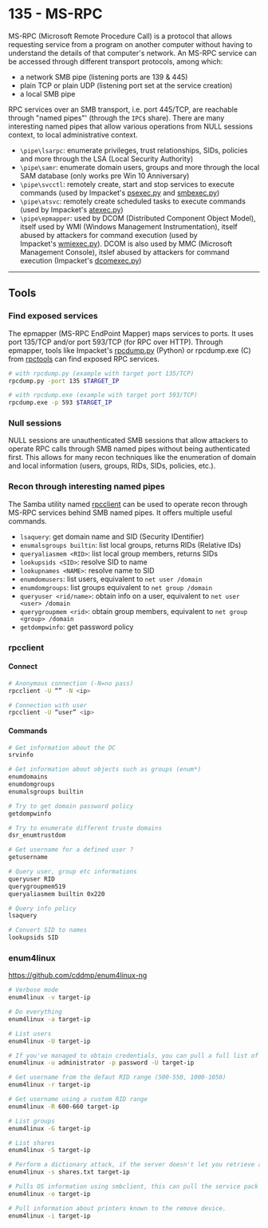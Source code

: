# 135 - MS-RPC
MS-RPC (Microsoft Remote Procedure Call) is a protocol that allows requesting service from a program on another computer without having to understand the details of that computer's network. An MS-RPC service can be accessed through different transport protocols, among which:

- a network SMB pipe (listening ports are 139 & 445)
- plain TCP or plain UDP (listening port set at the service creation)
- a local SMB pipe

RPC services over an SMB transport, i.e. port 445/TCP, are reachable through "named pipes"' (through the `IPC$` share). There are many interesting named pipes that allow various operations from NULL sessions context, to local administrative context.

- `\pipe\lsarpc`: enumerate privileges, trust relationships, SIDs, policies and more through the LSA (Local Security Authority)
- `\pipe\samr`: enumerate domain users, groups and more through the local SAM database (only works pre Win 10 Anniversary)
- `\pipe\svcctl`: remotely create, start and stop services to execute commands (used by Impacket's [psexec.py](https://github.com/SecureAuthCorp/impacket/blob/master/examples/psexec.py) and [smbexec.py](https://github.com/SecureAuthCorp/impacket/blob/master/examples/smbexec.py))
- `\pipe\atsvc`: remotely create scheduled tasks to execute commands (used by Impacket's [atexec.py](https://github.com/SecureAuthCorp/impacket/blob/master/examples/atexec.py))
- `\pipe\epmapper`: used by DCOM (Distributed Component Object Model), itself used by WMI (Windows Management Instrumentation), itself abused by attackers for command execution (used by Impacket's [wmiexec.py](https://github.com/SecureAuthCorp/impacket/blob/master/examples/wmiexec.py)). DCOM is also used by MMC (Microsoft Management Console), itslef abused by attackers for command execution (Impacket's [dcomexec.py](https://github.com/SecureAuthCorp/impacket/blob/master/examples/dcomexec.py))
---
## Tools
### Find exposed services[​](https://www.thehacker.recipes/ad/recon/ms-rpc#find-exposed-services)

The epmapper (MS-RPC EndPoint Mapper) maps services to ports. It uses port 135/TCP and/or port 593/TCP (for RPC over HTTP). Through epmapper, tools like Impacket's [rpcdump.py](https://github.com/SecureAuthCorp/impacket/blob/master/examples/rpcdump.py) (Python) or rpcdump.exe (C) from [rpctools](https://resources.oreilly.com/examples/9780596510305/tree/master/tools/rpctools) can find exposed RPC services.
```bash
# with rpcdump.py (example with target port 135/TCP)
rpcdump.py -port 135 $TARGET_IP

# with rpcdump.exe (example with target port 593/TCP)
rpcdump.exe -p 593 $TARGET_IP
```

### Null sessions
NULL sessions are unauthenticated SMB sessions that allow attackers to operate RPC calls through SMB named pipes without being authenticated first. This allows for many recon techniques like the enumeration of domain and local information (users, groups, RIDs, SIDs, policies, etc.).

### Recon through interesting named pipes
The Samba utility named [rpcclient](https://www.samba.org/samba/docs/current/man-html/rpcclient.1.html) can be used to operate recon through MS-RPC services behind SMB named pipes. It offers multiple useful commands.

- `lsaquery`: get domain name and SID (Security IDentifier)
- `enumalsgroups builtin`: list local groups, returns RIDs (Relative IDs)
- `queryaliasmem <RID>`: list local group members, returns SIDs
- `lookupsids <SID>`: resolve SID to name
- `lookupnames <NAME>`: resolve name to SID
- `enumdomusers`: list users, equivalent to `net user /domain`
- `enumdomgroups`: list groups equivalent to `net group /domain`
- `queryuser <rid/name>`: obtain info on a user, equivalent to `net user <user> /domain`
- `querygroupmem <rid>`: obtain group members, equivalent to `net group <group> /domain`
- `getdompwinfo`: get password policy
### rpcclient
#### Connect
```bash
# Anonymous connection (-N=no pass)
rpcclient -U “” -N <ip>

# Connection with user
rpcclient -U “user” <ip>
```

#### Commands
```bash
# Get information about the DC
srvinfo

# Get information about objects such as groups (enum*)
enumdomains
enumdomgroups
enumalsgroups builtin

# Try to get domain password policy
getdompwinfo

# Try to enumerate different truste domains
dsr_enumtrustdom

# Get username for a defined user ?
getusername

# Query user, group etc informations
queryuser RID
querygroupmem519
queryaliasmem builtin 0x220

# Query info policy
lsaquery

# Convert SID to names
lookupsids SID
```
### enum4linux 
https://github.com/cddmp/enum4linux-ng
```bash
# Verbose mode
enum4linux -v target-ip

# Do everything
enum4linux -a target-ip

# List users
enum4linux -U target-ip

# If you've managed to obtain credentials, you can pull a full list of users regardless of the RestrictAnonymous option
enum4linux -u administrator -p password -U target-ip

# Get username from the defaut RID range (500-550, 1000-1050)
enum4linux -r target-ip

# Get username using a custom RID range
enum4linux -R 600-660 target-ip

# List groups
enum4linux -G target-ip

# List shares
enum4linux -S target-ip

# Perform a dictionary attack, if the server doesn't let you retrieve a share list 
enum4linux -s shares.txt target-ip

# Pulls OS information using smbclient, this can pull the service pack version on some versions of Windows
enum4linux -o target-ip

# Pull information about printers known to the remove device.
enum4linux -i target-ip
```
